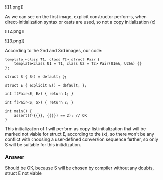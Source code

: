 ![[1.png]]

As we can see on the first image, explicit constructor performs, when direct-initialization syntax or casts are used, so not a copy initialization (x)


![[2.png]]

![[3.png]]

According to the 2nd and 3rd images, our code:
```
template <class T1, class T2> struct Pair {
	template<class U1 = T1, class U2 = T2> Pair(U1&&, U2&&) {}
};

struct S { S() = default; };

struct E { explicit E() = default; };

int f(Pair<E, E>) { return 1; }

int f(Pair<S, S>) { return 2; }

int main() {
	assert(f({{}}, {{}}) == 2); // OK
}
```

This initialization of f will perform as copy-list initialization that will be marked not viable for struct E, according to the (x), so there won't be any conflict with choosing a user-defined conversion sequence further, so only S will be suitable for this initialization. 
### Answer
Should be OK, because S will be chosen by compiler without any doubts, struct E not viable